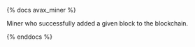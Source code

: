 {% docs avax_miner %}

Miner who successfully added a given block to the blockchain. 

{% enddocs %}